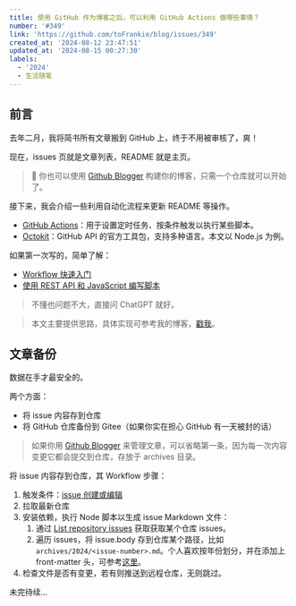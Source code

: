 ```yaml
---
title: 使用 GitHub 作为博客之后，可以利用 GitHub Actions 做哪些事情？
number: '#349'
link: 'https://github.com/toFrankie/blog/issues/349'
created_at: '2024-08-12 23:47:51'
updated_at: '2024-08-15 00:27:30'
labels:
  - '2024'
  - 生活随笔
---
```

## 前言

去年二月，我将简书所有文章搬到 GitHub 上，终于不用被审核了，爽！

现在，issues 页就是文章列表，README 就是主页。

> 📢 你也可以使用 [Github Blogger](https://github.com/toFrankie/github-blogger) 构建你的博客，只需一个仓库就可以开始了。

接下来，我会介绍一些利用自动化流程来更新 README 等操作。

- [GitHub Actions](https://docs.github.com/zh/actions)：用于设置定时任务、按条件触发以执行某些脚本。
- [Octokit](https://github.com/octokit)：GitHub API 的官方工具包，支持多种语言。本文以 Node.js 为例。

如果第一次写的，简单了解：

- [Workflow 快速入门](https://docs.github.com/zh/actions/writing-workflows/quickstart)
- [使用 REST API 和 JavaScript 编写脚本](https://docs.github.com/zh/rest/guides/scripting-with-the-rest-api-and-javascript?apiVersion=2022-11-28)

> 不懂也问题不大，直接问 ChatGPT 就好。

> 本文主要提供思路，具体实现可参考我的博客，[戳我](https://github.com/toFrankie/blog)。

## 文章备份

数据在手才最安全的。

两个方面：

- 将 issue 内容存到仓库
- 将 GitHub 仓库备份到 Gitee（如果你实在担心 GitHub 有一天被封的话）

> 如果你用 [Github Blogger](https://github.com/toFrankie/github-blogger) 来管理文章，可以省略第一条，因为每一次内容变更它都会提交到仓库，存放于 archives 目录。

将 issue 内容存到仓库，其 Workflow 步骤：

1. 触发条件：[issue 创建或编辑](https://docs.github.com/zh/actions/writing-workflows/choosing-when-your-workflow-runs/events-that-trigger-workflows#issues)
2. 拉取最新仓库
3. 安装依赖，执行 Node 脚本以生成 issue Markdown 文件：
    1. 通过 [List repository issues](https://docs.github.com/zh/rest/issues/issues?apiVersion=2022-11-28#list-repository-issues) 获取获取某个仓库 issues。
    2. 遍历 issues，将 issue.body 存到仓库某个路径，比如 `archives/2024/<issue-number>.md`。个人喜欢按年份划分，并在添加上 front-matter 头，可参考[这里](https://github.com/toFrankie/blog/blob/7f52ad3e69141c33ed7c992130d471b34a22df5a/scripts/fetch-all-issues.js#L42)。
4. 检查文件是否有变更，若有则推送到远程仓库，无则跳过。


未完待续...

